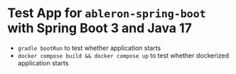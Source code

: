 # Test App for `ableron-spring-boot` with Spring Boot 3 and Java 17

* `gradle bootRun` to test whether application starts
* `docker compose build && docker compose up` to test whether dockerized application starts
